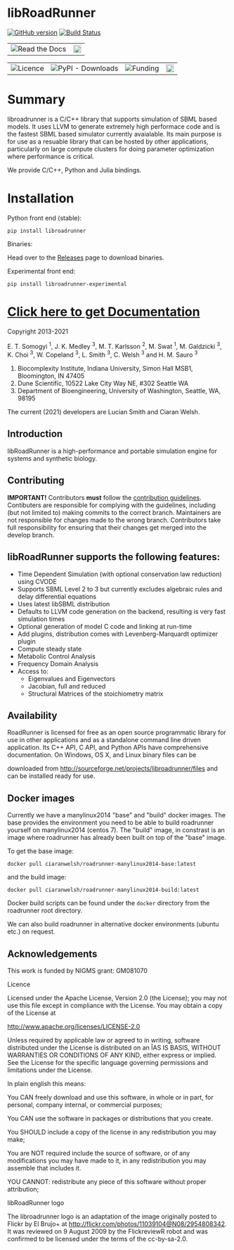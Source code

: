 # libRoadRunner
[![GitHub version](https://badge.fury.io/gh/sys-bio%2Froadrunner.svg)](http://badge.fury.io/gh/sys-bio%2Froadrunner)
[![Build Status](https://dev.azure.com/TheRoadrunnerProject/roadrunner/_apis/build/status/sys-bio.roadrunner?branchName=develop)](https://dev.azure.com/TheRoadrunnerProject/roadrunner/_build/latest?definitionId=8&branchName=develop)

<table style="width:100%">
  <tr>
    <td><img alt="Read the Docs" src="https://img.shields.io/readthedocs/roadrunner"></td>
    <td><a href="https://badge.fury.io/gh/sys-bio%2Froadrunner"><img src="https://badge.fury.io/gh/sys-bio%2Froadrunner.svg" alt="GitHub version" height="18"></a></td>
  </tr>
</table> 

 <table style="width:100%">
  <tr>
    <td><img alt="Licence", src="https://img.shields.io/badge/License-Apache%202.0-yellowgreen"</td>
    <td><img alt="PyPI - Downloads", src="https://img.shields.io/pypi/dm/roadrunner"></td>
    <td><img alt="Funding", src="https://img.shields.io/badge/Funding-NIH%20(GM123032)-blue"></td>
    <td><a href="https://badge.fury.io/py/tellurium"><img src="https://badge.fury.io/py/roadrunner.svg" alt="PyPI version" height="18"></a> </td>
   </tr>
</table> 

# Summary

libroadrunner is a C/C++ library that supports simulation of SBML based models. It uses LLVM to generate extremely high performace code and is the fastest SBML based simulator currently avaialable. Its main purpose is for use as a resuable library that can be hosted by other applications, particularly on large compute clusters for doing parameter optimization where performance is critical. 

We provide C/C++, Python and Julia bindings.

# Installation
Python front end (stable):

`pip install libroadrunner`

Binaries:

Head over to the [Releases](https://github.com/sys-bio/roadrunner/releases) page to download binaries. 

Experimental front end: 

`pip install libroadrunner-experimental`

# [Click here to get Documentation](http://sys-bio.github.io/roadrunner/)

Copyright 2013-2021

E. T. Somogyi <sup>1</sup>, J. K. Medley <sup>3</sup>, M. T. Karlsson <sup>2</sup>, M. Swat <sup>1</sup>, M. Galdzicki <sup>3</sup>, K. Choi <sup>3</sup>, W. Copeland <sup>3</sup>, L. Smith <sup>3</sup>, C. Welsh <sup>3</sup> and H. M. Sauro <sup>3</sup>

1. Biocomplexity Institute, Indiana University, Simon Hall MSB1, Bloomington, IN 47405
2. Dune Scientific, 10522 Lake City Way NE, #302 Seattle WA
3. Department of Bioengineering, University of Washington, Seattle, WA, 98195

The current (2021) developers are Lucian Smith and Ciaran Welsh.

## Introduction

libRoadRunner is a high-performance and portable simulation engine for systems and synthetic biology.

## Contributing

**IMPORTANT!** Contributors **must** follow the [contribution guidelines](https://github.com/sys-bio/roadrunner/wiki). Contibuters are responsible for complying with the guidelines, including (but not limited to) making commits to the correct branch. Maintainers are not responsible for changes made to the wrong branch. Contributors take full responsibility for ensuring that their changes get merged into the develop branch.

## libRoadRunner supports the following features:

* Time Dependent Simulation (with optional conservation law reduction) using CVODE
* Supports SBML Level 2 to 3 but currently excludes algebraic rules and delay differential equations
* Uses latest libSBML distribution
* Defaults to LLVM code generation on the backend, resulting is very fast simulation times
* Optional generation of model C code and linking at run-time
* Add plugins, distribution comes with Levenberg-Marquardt optimizer plugin
* Compute steady state
* Metabolic Control Analysis
* Frequency Domain Analysis
* Access to:
  * Eigenvalues and Eigenvectors
  * Jacobian, full and reduced
  * Structural Matrices of the stoichiometry matrix


## Availability

RoadRunner is licensed for free as an open source programmatic library for use in other 
applications and as a standalone command line driven application. Its C++ API, C API, and 
Python APIs have comprehensive documentation. On Windows, OS X, and Linux binary files can be 

downloaded from http://sourceforge.net/projects/libroadrunner/files and can be installed 
ready for use.

## Docker images
Currently we have a manylinux2014 "base" and "build" docker images. The 
base provides the environment you need to be able to build roadrunner 
yourself on manylinux2014 (centos 7). The "build" image, in constrast
is an image where roadrunner has already been built on top of the "base" 
image. 

To get the base image: 

`docker pull ciaranwelsh/roadrunner-manylinux2014-base:latest`

and the build image:

`docker pull ciaranwelsh/roadrunner-manylinux2014-build:latest`

Docker build scripts can be found under the `docker` directory from the roadrunner
root directory. 

We can also build roadrunner in alternative docker environments (ubuntu etc.) on request. 

## Acknowledgements

This work is funded by NIGMS grant: GM081070

Licence

Licensed under the Apache License, Version 2.0 (the License); you may not use this 
file except in compliance with the License. You may obtain a copy of the License at

http://www.apache.org/licenses/LICENSE-2.0

Unless required by applicable law or agreed to in writing, software distributed 
under the License is distributed on an ÎAS IS BASIS, WITHOUT WARRANTIES OR CONDITIONS 
OF ANY KIND, either express or implied. See the License for the specific language 
governing permissions and limitations under the License.

In plain english this means:

You CAN freely download and use this software, in whole or in part, for personal, 
company internal, or commercial purposes;

You CAN use the software in packages or distributions that you create.

You SHOULD include a copy of the license in any redistribution you may make;

You are NOT required include the source of software, or of any modifications you may 
have made to it, in any redistribution you may assemble that includes it.

YOU CANNOT: redistribute any piece of this software without proper attribution;

 
  

libRoadRunner logo

  The libroadrunner logo is an adaptation of the image originally posted to Flickr by 
  El Brujo+ at http://flickr.com/photos/11039104@N08/2954808342. It was reviewed on 
  9 August 2009 by the FlickreviewR robot and was confirmed to be licensed under the 
  terms of the cc-by-sa-2.0.
